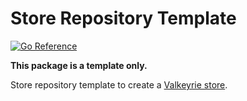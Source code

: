 # Store Repository Template

[![Go Reference](https://pkg.go.dev/badge/github.com/kvtools/template.svg)](https://pkg.go.dev/github.com/kvtools/template)

**This package is a template only.**

Store repository template to create a [Valkeyrie store](https://github.com/kvtools/valkeyrie).
